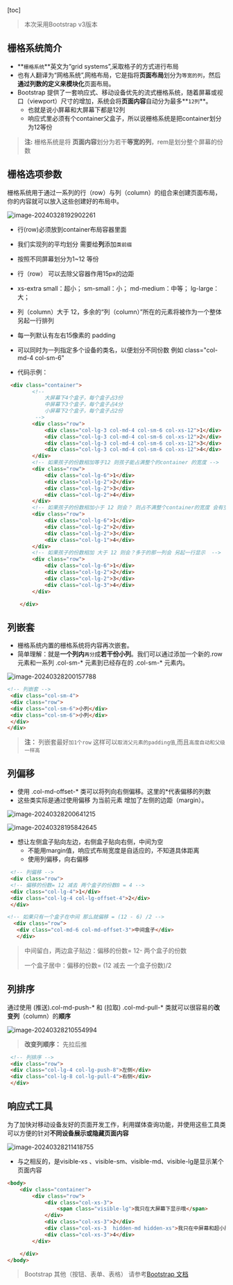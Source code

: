 [toc]



> 本次采用Bootstrap v3版本

##   栅格系统简介

* **`栅格系统`**英文为“grid systems”,采取格子的方式进行布局
* 也有人翻译为“网格系统”,网格布局，它是指将**页面布局**划分为`等宽的列`，然后**通过列数的定义来模块化**页面布局。
* Bootstrap 提供了一套响应式、移动设备优先的流式栅格系统，随着屏幕或视口（viewport）尺寸的增加，系统会将**页面内容**自动分为最多**`12列`**。
  * 也就是说小屏幕和大屏幕下都是12列
  * 响应式里必须有个container父盒子，所以说栅格系统是把container划分为12等份

> **注:** 栅格系统是将 **页面内容**划分为若干**等宽的列**，rem是划分整个屏幕的份数





## 栅格选项参数

栅格系统用于通过一系列的行（row）与列（column）的组合来创建页面布局，你的内容就可以放入这些创建好的布局中。

![image-20240328192902261](http://images.newstar.net.cn/sally-imgsimage-20240328192902261.png) 

* 行(row)必须放到container布局容器里面
* 我们实现列的平均划分 需要给**列**添加`类前缀`
* 按照不同屏幕划分为1~12 等份
* 行（row） 可以去除父容器作用15px的边距
* xs-extra small：超小； sm-small：小； md-medium：中等； lg-large：大；
* 列（column）大于 12，多余的“列（column）”所在的元素将被作为一个整体另起一行排列
* 每一列默认有左右15像素的 padding
* 可以同时为一列指定多个设备的类名，以便划分不同份数 例如 class="col-md-4 col-sm-6"



* 代码示例：

```html
 <div class="container">
        <!-- 
            大屏幕下4个盒子，每个盒子占3份
            中屏幕下3个盒子，每个盒子占4分
            小屏幕下2个盒子，每个盒子占2份
         -->
        <div class="row">
            <div class="col-lg-3 col-md-4 col-sm-6 col-xs-12">1</div>
            <div class="col-lg-3 col-md-4 col-sm-6 col-xs-12">2</div>
            <div class="col-lg-3 col-md-4 col-sm-6 col-xs-12">3</div>
            <div class="col-lg-3 col-md-4 col-sm-6 col-xs-12">4</div>
        </div>
        <!-- 如果孩子的份数相加等于12 则孩子能占满整个的container 的宽度 -->
        <div class="row">
            <div class="col-lg-6">1</div>
            <div class="col-lg-2">2</div>
            <div class="col-lg-2">3</div>
            <div class="col-lg-2">4</div>
        </div>
        <!-- 如果孩子的份数相加小于 12 则会？ 则占不满整个container的宽度 会有空白 -->
        <div class="row">
            <div class="col-lg-6">1</div>
            <div class="col-lg-2">2</div>
            <div class="col-lg-2">3</div>
            <div class="col-lg-1">4</div>
        </div>
        <!-- 如果孩子的份数相加 大于 12 则会？多于的那一列会 另起一行显示  -->
        <div class="row">
            <div class="col-lg-6">1</div>
            <div class="col-lg-2">2</div>
            <div class="col-lg-2">3</div>
            <div class="col-lg-3">4</div>
        </div>

    </div>
```







##  列嵌套

* 栅格系统内置的栅格系统将内容再次嵌套。
* 简单理解：就是**一个列内**`再分`成**若干份小列**。我们可以通过添加一个新的.row 元素和一系列 .col-sm-* 元素到已经存在的 .col-sm-* 元素内。

![image-20240328200157788](http://images.newstar.net.cn/sally-imgsimage-20240328200157788.png) 

```html
<!-- 列嵌套 -->
 <div class="col-sm-4">
 <div class="row">
 <div class="col-sm-6">小列</div>
 <div class="col-sm-6">小列</div>
 </div>
</div>
```

> **注：** 列嵌套最好`加1个row` 这样可以`取消父元素的padding值`,而且`高度自动和父级一样高`



## 列偏移

* 使用 .col-md-offset-* 类可以将列向右侧偏移。这里的*代表偏移的列数
* 这些类实际是通过使用偏移 为当前元素 增加了左侧的边距（margin）。

![image-20240328200641215](http://images.newstar.net.cn/sally-imgsimage-20240328200641215.png) 

![image-20240328195842645](http://images.newstar.net.cn/sally-imgsimage-20240328195842645.png) 

* 想让左侧盒子贴向左边，右侧盒子贴向右侧，中间为空
  * 不能用margin值，响应式布局宽度是自适应的，不知道具体距离
  * 使用列偏移，向右偏移

```html
 <!-- 列偏移 -->
 <div class="row">
 <!-- 偏移的份数= 12 减去 两个盒子的份数8 = 4 -->
 <div class="col-lg-4">1</div>
 <div class="col-lg-4 col-lg-offset-4">2</div>
 </div>

<!-- 如果只有一个盒子在中间 那么就偏移 = (12 - 6) /2 -->
  <div class="row">
   <div class="col-md-6 col-md-offset-3">中间盒子</div>
   </div>
```

> 中间留白，两边盒子贴边：偏移的份数= 12- 两个盒子的份数
>
> 一个盒子居中：偏移的份数= (12 减去 一个盒子份数)/2







##  列排序

通过使用 (推送).col-md-push-* 和 (拉取) .col-md-pull-* 类就可以很容易的**改变列**（column）的**顺序**

![image-20240328210554994](http://images.newstar.net.cn/sally-imgsimage-20240328210554994.png) 

> **改变列顺序：** 先拉后推

```html
 <!-- 列排序 -->
 <div class="row">
 <div class="col-lg-4 col-lg-push-8">左侧</div>
 <div class="col-lg-8 col-lg-pull-4">右侧</div>
 </div>
```







## 响应式工具

为了加快对移动设备友好的页面开发工作，利用媒体查询功能，并使用这些工具类可以方便的针对**不同设备展示或隐藏页面内容**

![image-20240328211418755](http://images.newstar.net.cn/sally-imgsimage-20240328211418755.png) 

* 与之相反的，是visible-xs 、visible-sm、visible-md、visible-lg是显示某个页面内容

```html
<body>
    <div class="container">
        <div class="row">
            <div class="col-xs-3">
                <span class="visible-lg">我只在大屏幕下显示哦</span>
            </div>
            <div class="col-xs-3">2</div>
            <div class="col-xs-3  hidden-md hidden-xs">我只在中屏幕和超小屏幕下隐藏</div>
            <div class="col-xs-3">4</div>
        </div>

    </div>
</body>
```





> Bootstrap 其他（按钮、表单、表格） 请参考[Bootstrap 文档](https://v4.bootcss.com/docs/getting-started/introduction/)